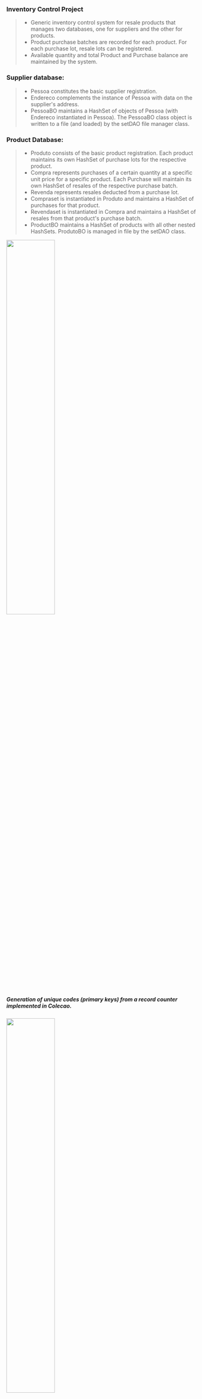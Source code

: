 ### Inventory Control Project

> - Generic inventory control system for resale products that manages two databases, one for suppliers and the other for products.
> - Product purchase batches are recorded for each product. For each purchase lot, resale lots can be registered.
> - Available quantity and total Product and Purchase balance are maintained by the system.

### Supplier database:

> - Pessoa constitutes the basic supplier registration.
> - Endereco complements the instance of Pessoa with data on the supplier's address.
> - PessoaBO maintains a HashSet of objects of Pessoa (with Endereco instantiated in Pessoa). The PessoaBO class object is written to a file (and loaded) by the setDAO file manager class.

### Product Database:

> - Produto consists of the basic product registration. Each product maintains its own HashSet of purchase lots for the respective product.
> - Compra represents purchases of a certain quantity at a specific unit price for a specific product. Each Purchase will maintain its own HashSet of resales of the respective purchase batch.
> - Revenda represents resales deducted from a purchase lot.
> - Compraset is instantiated in Produto and maintains a HashSet of purchases for that product.
> - Revendaset is instantiated in Compra and maintains a HashSet of resales from that product's purchase batch.
> - ProductBO maintains a HashSet of products with all other nested HashSets. ProdutoBO is managed in file by the setDAO class.

<img src="https://github.com/GabrielFCosta/controle-de-estoque/assets/1496860/92cac5f9-a8bd-4875-bbb0-ba2637cd07a2" width="50%" height="50%"/>

##### Generation of unique codes (primary keys) from a record counter implemented in Colecao.

<img src="https://github.com/GabrielFCosta/controle-de-estoque/assets/1496860/3e93fb64-de8d-4d2b-a253-fa37627c6077" width="50%" height="50%"/>

##### Dependencies between packages following the MVC standard.

<img src="https://github.com/GabrielFCosta/controle-de-estoque/assets/1496860/b5f67715-56ce-4165-8ee1-fc3e0b2df4c1" width="50%" height="50%"/>

### File Management:

> - Managed by the setDAO class for both PessoaBO and ProdutosBO using object streams.
> - Two binary files generated: pessoa.bin for suppliers, produtos.bin for products, purchases and resales.
> - In order to do this, all classes that contain data to be written to a file need to implement the Serializable interface and have a serial VersionUID.
> - Writing data to file uses native Java classes FileOutputStream and ObjectOutputStream.
> - Loading files into memory (in HashSets) uses native Java classes FileInputStream and ObjectInputStream.


View the javadoc [here](https://gabrielfcosta.github.io/controle-de-estoque/) (in Portuguese).

